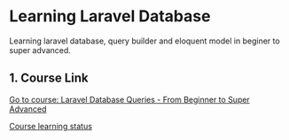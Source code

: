 # Learning Laravel Database
Learning laravel database, query builder and eloquent model in beginer to super advanced.

## 1. Course Link

[Go to course: Laravel Database Queries - From Beginner to Super Advanced](https://www.udemy.com/share/103lqw3@aI3xEr-9oQ4C2-7B0sV3CktwZKw5sB4G_kcMK9RNu8KfzGJccOzIXm3cir-aaR0aMQ==/)

[Course learning status](notes.md)